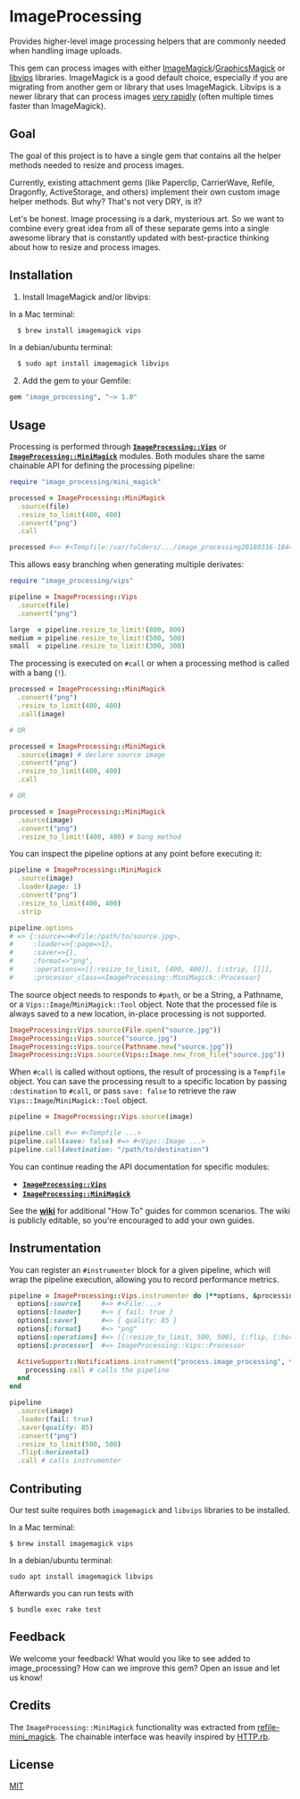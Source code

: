 # ImageProcessing

Provides higher-level image processing helpers that are commonly needed
when handling image uploads.

This gem can process images with either [ImageMagick]/[GraphicsMagick] or
[libvips] libraries. ImageMagick is a good default choice, especially if you
are migrating from another gem or library that uses ImageMagick. Libvips is a
newer library that can process images [very rapidly][libvips performance]
(often multiple times faster than ImageMagick).


## Goal

The goal of this project is to have a single gem that contains all the
helper methods needed to resize and process images.

Currently, existing attachment gems (like Paperclip, CarrierWave, Refile,
Dragonfly, ActiveStorage, and others) implement their own custom image
helper methods. But why? That's not very DRY, is it?

Let's be honest. Image processing is a dark, mysterious art. So we want to
combine every great idea from all of these separate gems into a single awesome
library that is constantly updated with best-practice thinking about
how to resize and process images.


## Installation

1. Install ImageMagick and/or libvips:

In a Mac terminal:
  
```sh
  $ brew install imagemagick vips
  ```

 In a debian/ubuntu terminal:

```sh
  $ sudo apt install imagemagick libvips
  ```

2. Add the gem to your Gemfile:

  ```rb
  gem "image_processing", "~> 1.0"
  ```


## Usage

Processing is performed through **[`ImageProcessing::Vips`]** or
**[`ImageProcessing::MiniMagick`]** modules. Both modules share the same
chainable API for defining the processing pipeline:

```rb
require "image_processing/mini_magick"

processed = ImageProcessing::MiniMagick
  .source(file)
  .resize_to_limit(400, 400)
  .convert("png")
  .call

processed #=> #<Tempfile:/var/folders/.../image_processing20180316-18446-1j247h6.png>
```

This allows easy branching when generating multiple derivates:

```rb
require "image_processing/vips"

pipeline = ImageProcessing::Vips
  .source(file)
  .convert("png")

large  = pipeline.resize_to_limit!(800, 800)
medium = pipeline.resize_to_limit!(500, 500)
small  = pipeline.resize_to_limit!(300, 300)
```

The processing is executed on `#call` or when a processing method is called
with a bang (`!`).

```rb
processed = ImageProcessing::MiniMagick
  .convert("png")
  .resize_to_limit(400, 400)
  .call(image)

# OR

processed = ImageProcessing::MiniMagick
  .source(image) # declare source image
  .convert("png")
  .resize_to_limit(400, 400)
  .call

# OR

processed = ImageProcessing::MiniMagick
  .source(image)
  .convert("png")
  .resize_to_limit!(400, 400) # bang method
```

You can inspect the pipeline options at any point before executing it:

```rb
pipeline = ImageProcessing::MiniMagick
  .source(image)
  .loader(page: 1)
  .convert("png")
  .resize_to_limit(400, 400)
  .strip

pipeline.options
# => {:source=>#<File:/path/to/source.jpg>,
#     :loader=>{:page=>1},
#     :saver=>{},
#     :format=>"png",
#     :operations=>[[:resize_to_limit, [400, 400]], [:strip, []]],
#     :processor_class=>ImageProcessing::MiniMagick::Processor}
```

The source object needs to responds to `#path`, or be a String, a Pathname, or
a `Vips::Image`/`MiniMagick::Tool` object. Note that the processed file is
always saved to a new location, in-place processing is not supported.

```rb
ImageProcessing::Vips.source(File.open("source.jpg"))
ImageProcessing::Vips.source("source.jpg")
ImageProcessing::Vips.source(Pathname.new("source.jpg"))
ImageProcessing::Vips.source(Vips::Image.new_from_file("source.jpg"))
```

When `#call` is called without options, the result of processing is a
`Tempfile` object. You can save the processing result to a specific location by
passing `:destination` to `#call`, or pass `save: false` to retrieve the raw
`Vips::Image`/`MiniMagick::Tool` object.

```rb
pipeline = ImageProcessing::Vips.source(image)

pipeline.call #=> #<Tempfile ...>
pipeline.call(save: false) #=> #<Vips::Image ...>
pipeline.call(destination: "/path/to/destination")
```

You can continue reading the API documentation for specific modules:

* **[`ImageProcessing::Vips`]**
* **[`ImageProcessing::MiniMagick`]**

See the **[wiki]** for additional "How To" guides for common scenarios. The wiki
is publicly editable, so you're encouraged to add your own guides.

## Instrumentation

You can register an `#instrumenter` block for a given pipeline, which will wrap
the pipeline execution, allowing you to record performance metrics.

```rb
pipeline = ImageProcessing::Vips.instrumenter do |**options, &processing|
  options[:source]     #=> #<File:...>
  options[:loader]     #=> { fail: true }
  options[:saver]      #=> { quality: 85 }
  options[:format]     #=> "png"
  options[:operations] #=> [[:resize_to_limit, 500, 500], [:flip, [:horizontal]]]
  options[:processor]  #=> ImageProcessing::Vips::Processor

  ActiveSupport::Notifications.instrument("process.image_processing", **options) do
    processing.call # calls the pipeline
  end
end

pipeline
  .source(image)
  .loader(fail: true)
  .saver(quality: 85)
  .convert("png")
  .resize_to_limit(500, 500)
  .flip(:horizontal)
  .call # calls instrumenter
```

## Contributing

Our test suite requires both `imagemagick` and `libvips` libraries to be installed.

In a Mac terminal:

```
$ brew install imagemagick vips
```

In a debian/ubuntu terminal:
```shell
sudo apt install imagemagick libvips
```

Afterwards you can run tests with

```
$ bundle exec rake test
```


## Feedback

We welcome your feedback! What would you like to see added to image_processing?
How can we improve this gem? Open an issue and let us know!


## Credits

The `ImageProcessing::MiniMagick` functionality was extracted from
[refile-mini_magick]. The chainable interface was heavily inspired by
[HTTP.rb].


## License

[MIT](LICENSE.txt)

[libvips]: http://libvips.github.io/libvips/
[ImageMagick]: https://www.imagemagick.org
[GraphicsMagick]: http://www.graphicsmagick.org
[`ImageProcessing::Vips`]: doc/vips.md#readme
[`ImageProcessing::MiniMagick`]: doc/minimagick.md#readme
[refile-mini_magick]: https://github.com/refile/refile-mini_magick
[wiki]: https://github.com/janko/image_processing/wiki
[HTTP.rb]: https://github.com/httprb/http
[libvips performance]: https://github.com/libvips/libvips/wiki/Speed-and-memory-use
